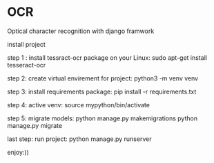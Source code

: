 # OCR
Optical character recognition with django framwork

install project

step 1 :
install tessract-ocr package on your Linux:
sudo apt-get install tesseract-ocr

step 2: create virtual envirement for project:
python3 -m venv venv

step 3: install requirements package:
pip install -r requirements.txt

step 4: active venv:
source mypython/bin/activate

step 5: migrate models:
python manage.py makemigrations
python manage.py migrate

last step: run project:
python manage.py runserver

enjoy:))

